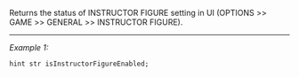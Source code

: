 Returns the status of INSTRUCTOR FIGURE setting in UI (OPTIONS >> GAME >> GENERAL >> INSTRUCTOR FIGURE).


---
*Example 1:*
```sqf
hint str isInstructorFigureEnabled;
```